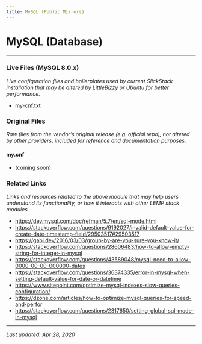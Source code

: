 ```yaml
---
title: MySQL (Public Mirrors)
---
```


# MySQL (Database)

----

### Live Files (MySQL 8.0.x)

*Live configuration files and boilerplates used by current SlickStack installation that may be altered by LittleBizzy or Ubuntu for better performance.*

* <a href="my-cnf.txt">my-cnf.txt</a>

### Original Files

*Raw files from the vendor’s original release (e.g. official repo), not altered by other providers, included for reference and documentation purposes.*

#### my.cnf

* (coming soon)

### Related Links

*Links and resources related to the above module that may help users understand its functionality, or how it interacts with other LEMP stack modules.*

* https://dev.mysql.com/doc/refman/5.7/en/sql-mode.html
* https://stackoverflow.com/questions/9192027/invalid-default-value-for-create-date-timestamp-field/29503517#29503517
* https://gabi.dev/2016/03/03/group-by-are-you-sure-you-know-it/
* https://stackoverflow.com/questions/28606483/how-to-allow-empty-string-for-integer-in-mysql
* https://stackoverflow.com/questions/43589048/mysql-need-to-allow-0000-00-00-000000-dates
* https://stackoverflow.com/questions/36374335/error-in-mysql-when-setting-default-value-for-date-or-datetime
* https://www.sitepoint.com/optimize-mysql-indexes-slow-queries-configuration/
* https://dzone.com/articles/how-to-optimize-mysql-queries-for-speed-and-perfor
* https://stackoverflow.com/questions/2317650/setting-global-sql-mode-in-mysql

----

*Last updated: Apr 28, 2020*
